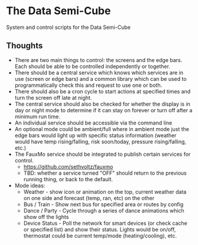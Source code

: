 # The Data Semi-Cube

System and control scripts for the Data Semi-Cube

## Thoughts

* There are two main things to control: the screens and the edge bars. Each should be able to be controlled independently or together.
* There should be a central service which knows which services are in use (screen or edge bars) and a common library which can be used to programmatically check this and request to use one or both.
* There should also be a cron cycle to start actions at specified times and turn the screen off late at night.
* The central service should also be checked for whether the display is in day or night mode to determine if it can stay on forever or turn off after a minimum run time.
* An individual service should be accessible via the command line
* An optional mode could be ambient/full where in ambient mode just the edge bars would light up with specific status information (weather would have temp rising/falling, risk soon/today, pressure rising/falling, etc.)
* The FauxMo service should be integrated to publish certain services for control.
    - https://github.com/sethvoltz/fauxmo
    - TBD: whether a service turned "OFF" should return to the previous running thing, or back to the default.
* Mode ideas:
    - Weather - show icon or animation on the top, current weather data on one side and forecast (temp, ran, etc) on the other
    - Bus / Train - Show next bus for specified area or routes by config
    - Dance / Party - Cycle through a series of dance animations which show off the lights
    - Device Status - Poll the network for smart devices (or check cache or specified list) and show their status. Lights would be on/off, thermostat could be current temp/mode (heating/cooling), etc.
